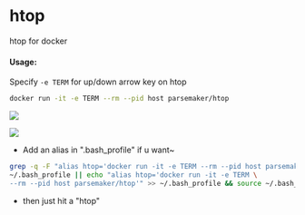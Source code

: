 # htop
htop for docker

#### Usage:
Specify `-e TERM` for up/down arrow key on htop
```sh
docker run -it -e TERM --rm --pid host parsemaker/htop
```
![](https://s1.postimg.org/1ec55u1fpr/Snap2.png)

![](https://s1.postimg.org/6rvm3l8zlb/Snap7.png)


* Add an alias in ".bash_profile" if u want~

```sh
grep -q -F "alias htop='docker run -it -e TERM --rm --pid host parsemaker/htop'" \
~/.bash_profile || echo "alias htop='docker run -it -e TERM \
--rm --pid host parsemaker/htop'" >> ~/.bash_profile && source ~/.bash_profile
```

* then just hit a "htop"
